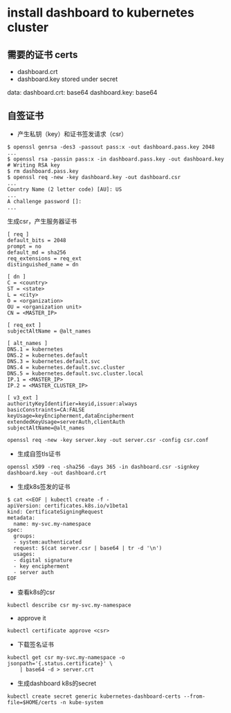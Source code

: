 # install dashboard to kubernetes cluster

## 需要的证书 certs
* dashboard.crt
* dashboard.key
stored under secret 

data:
  dashboard.crt: base64
  dashboard.key: base64


## 自签证书

* 产生私钥（key）和证书签发请求（csr）


```
$ openssl genrsa -des3 -passout pass:x -out dashboard.pass.key 2048
...
$ openssl rsa -passin pass:x -in dashboard.pass.key -out dashboard.key
# Writing RSA key
$ rm dashboard.pass.key
$ openssl req -new -key dashboard.key -out dashboard.csr
...
Country Name (2 letter code) [AU]: US
...
A challenge password []:
...
```
生成csr，产生服务器证书
```
[ req ]
default_bits = 2048
prompt = no
default_md = sha256
req_extensions = req_ext
distinguished_name = dn
    
[ dn ]
C = <country>
ST = <state>
L = <city>
O = <organization>
OU = <organization unit>
CN = <MASTER_IP>
    
[ req_ext ]
subjectAltName = @alt_names
    
[ alt_names ]
DNS.1 = kubernetes
DNS.2 = kubernetes.default
DNS.3 = kubernetes.default.svc
DNS.4 = kubernetes.default.svc.cluster
DNS.5 = kubernetes.default.svc.cluster.local
IP.1 = <MASTER_IP>
IP.2 = <MASTER_CLUSTER_IP>
    
[ v3_ext ]
authorityKeyIdentifier=keyid,issuer:always
basicConstraints=CA:FALSE
keyUsage=keyEncipherment,dataEncipherment
extendedKeyUsage=serverAuth,clientAuth
subjectAltName=@alt_names
```

```
openssl req -new -key server.key -out server.csr -config csr.conf
```
* 生成自签tls证书

`openssl x509 -req -sha256 -days 365 -in dashboard.csr -signkey dashboard.key -out dashboard.crt`

* 生成k8s签发的证书
```
$ cat <<EOF | kubectl create -f -
apiVersion: certificates.k8s.io/v1beta1
kind: CertificateSigningRequest
metadata:
  name: my-svc.my-namespace
spec:
  groups:
  - system:authenticated
  request: $(cat server.csr | base64 | tr -d '\n')
  usages:
  - digital signature
  - key encipherment
  - server auth
EOF
```

* 查看k8s的csr
```
kubectl describe csr my-svc.my-namespace
```
* approve it
```
kubectl certificate approve <csr>
```

* 下载签名证书
```
kubectl get csr my-svc.my-namespace -o jsonpath='{.status.certificate}' \
    | base64 -d > server.crt
```
* 生成dashboard k8s的secret
```
kubectl create secret generic kubernetes-dashboard-certs --from-file=$HOME/certs -n kube-system
```

